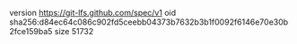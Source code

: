 version https://git-lfs.github.com/spec/v1
oid sha256:d84ec64c086c902fd5ceebb04373b7632b3b1f0092f6146e70e30b2fce159ba5
size 51732
